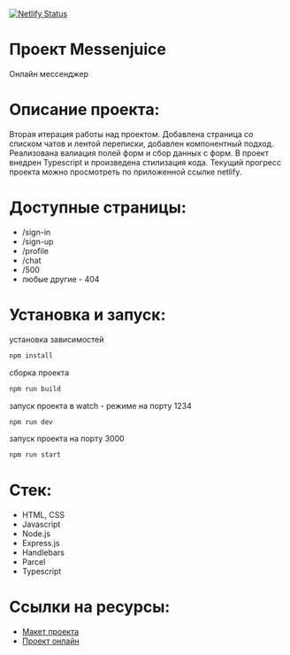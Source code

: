 [![Netlify Status](https://api.netlify.com/api/v1/badges/4d3dc214-d8ca-498d-aa2c-48461432232f/deploy-status)](https://app.netlify.com/sites/messenjuice/deploys)

# Проект Messenjuice

Онлайн мессенджер

# Описание проекта:

Вторая итерация работы над проектом.
Добавлена страница со списком чатов и лентой переписки, добавлен компонентный подход.
Реализована валиация полей форм и сбор данных с форм.
В проект внедрен Typescript и произведена стилизация кода.
Текущий прогресс проекта можно просмотреть по приложенной ссылке netlify.

# Доступные страницы:

- /sign-in
- /sign-up
- /profile
- /chat
- /500
- любые другие - 404

# Установка и запуск:

установка зависимостей

```sh
npm install
```

сборка проекта

```sh
npm run build
```

запуск проекта в watch - режиме на порту 1234

```sh
npm run dev
```

запуск проекта на порту 3000

```sh
npm run start
```

# Стек:

- HTML, CSS
- Javascript
- Node.js
- Express.js
- Handlebars
- Parcel
- Typescript

# Ссылки на ресурсы:

- [Макет проекта]
- [Проект онлайн]

[макет проекта]: https://www.figma.com/file/z5OFT5iabuAW49OTRV1MqC/MY_CHAT_SPRINT_1?node-id=35447-2&t=WxBaDd2pMJJvdNQg-0
[проект онлайн]: https://messenjuice.netlify.app/sign-in

